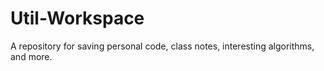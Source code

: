 # Util-Workspace
A repository for saving personal code, class notes, interesting algorithms, and more.
